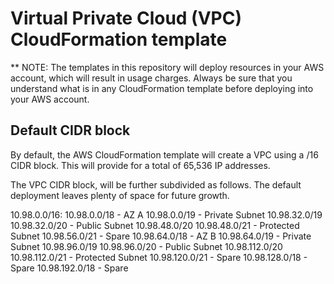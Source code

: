 # Virtual Private Cloud (VPC) CloudFormation template
** NOTE: The templates in this repository will deploy resources in your AWS account,
which will result in usage charges. Always be sure that you understand what is in
any CloudFormation template before deploying into your AWS account.

## Default CIDR block
By default, the AWS CloudFormation template will create a VPC using a /16 CIDR 
block. This will provide for a total of 65,536 IP addresses.

The VPC CIDR block, will be further subdivided as follows. The default deployment
leaves plenty of space for future growth.

10.98.0.0/16:
    10.98.0.0/18 - AZ A
        10.98.0.0/19 - Private Subnet
        10.98.32.0/19
            10.98.32.0/20 - Public Subnet
            10.98.48.0/20
                10.98.48.0/21 - Protected Subnet
                10.98.56.0/21 - Spare
    10.98.64.0/18 - AZ B
        10.98.64.0/19 - Private Subnet
        10.98.96.0/19
            10.98.96.0/20 - Public Subnet
            10.98.112.0/20
                10.98.112.0/21 - Protected Subnet
                10.98.120.0/21 - Spare
    10.98.128.0/18 - Spare
    10.98.192.0/18 - Spare
